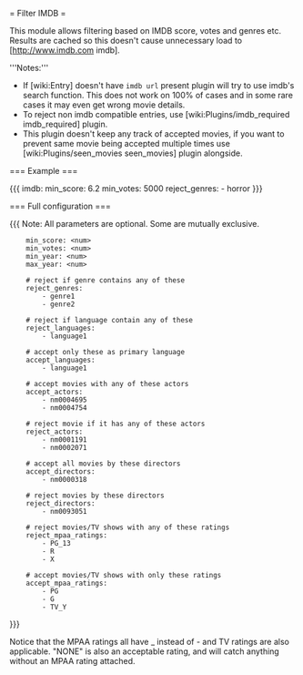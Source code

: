 = Filter IMDB =

This module allows filtering based on IMDB score, votes and genres etc.
Results are cached so this doesn't cause unnecessary load to [http://www.imdb.com imdb].


'''Notes:''' 

 * If [wiki:Entry] doesn't have `imdb url` present plugin will try to use imdb's search function. This does not work on 100% of cases and in some rare cases it may even get wrong movie details.
 * To reject non imdb compatible entries, use [wiki:Plugins/imdb_required imdb_required] plugin.
 * This plugin doesn't keep any track of accepted movies, if you want to prevent same movie being accepted multiple times use [wiki:Plugins/seen_movies seen_movies] plugin alongside.

=== Example ===

{{{
imdb:
  min_score: 6.2
  min_votes: 5000
  reject_genres:
    - horror
}}}

=== Full configuration ===

{{{
        Note: All parameters are optional. Some are mutually exclusive.

        min_score: <num>
        min_votes: <num>
        min_year: <num>
        max_year: <num>

        # reject if genre contains any of these
        reject_genres:
            - genre1
            - genre2

        # reject if language contain any of these
        reject_languages:
            - language1

        # accept only these as primary language
        accept_languages:
            - language1

        # accept movies with any of these actors
        accept_actors:
            - nm0004695
            - nm0004754

        # reject movie if it has any of these actors
        reject_actors:
            - nm0001191
            - nm0002071

        # accept all movies by these directors
        accept_directors:
            - nm0000318

        # reject movies by these directors
        reject_directors:
            - nm0093051
        
        # reject movies/TV shows with any of these ratings
        reject_mpaa_ratings:
            - PG_13
            - R
            - X
            
        # accept movies/TV shows with only these ratings
        accept_mpaa_ratings:
            - PG
            - G
            - TV_Y
}}}

Notice that the MPAA ratings all have _ instead of - and TV ratings are also applicable. "NONE" is also an acceptable rating, and will catch anything without an MPAA rating attached.
